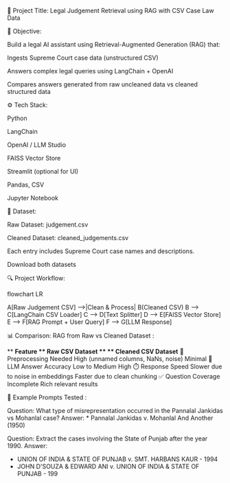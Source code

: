 📌 Project Title: Legal Judgement Retrieval using RAG with CSV Case Law Data

🧠 Objective:

Build a legal AI assistant using Retrieval-Augmented Generation (RAG) that:

Ingests Supreme Court case data (unstructured CSV)

Answers complex legal queries using LangChain + OpenAI

Compares answers generated from raw uncleaned data vs cleaned structured data

⚙️ Tech Stack:

Python

LangChain

OpenAI / LLM Studio

FAISS Vector Store

Streamlit (optional for UI)

Pandas, CSV

Jupyter Notebook

📁 Dataset:

Raw Dataset: judgement.csv

Cleaned Dataset: cleaned_judgements.csv

Each entry includes Supreme Court case names and descriptions.

Download both datasets

🔍 Project Workflow:

flowchart LR

A[Raw Judgement CSV] -->|Clean & Process| B(Cleaned CSV)
B --> C[LangChain CSV Loader]
C --> D[Text Splitter]
D --> E[FAISS Vector Store]
E --> F[RAG Prompt + User Query]
F --> G[LLM Response]

📊 Comparison: RAG from Raw vs Cleaned Dataset :

   ** **Feature	**                                **Raw CSV Dataset	 **                  ** Cleaned CSV Dataset****
🧹 Preprocessing Needed	                      High (unnamed columns, NaNs, noise)	         Minimal
🧠 LLM Answer Accuracy	                      Low to Medium	                               High
⏱️ Response Speed	                            Slower due to noise in embeddings            Faster due to clean chunking
✅ Question Coverage                         	Incomplete	Rich                             relevant results

🧠 Example Prompts Tested : 

Question: What type of misrepresentation occurred in the Pannalal Jankidas vs Mohanlal case?
Answer: * Pannalal Jankidas v. Mohanlal And Another (1950)

Question: Extract the cases involving the State of Punjab after the year 1990.
Answer: 
- UNION OF INDIA & STATE OF PUNJAB v. SMT. HARBANS KAUR - 1994
- JOHN D'SOUZA & EDWARD ANI v. UNION OF INDIA & STATE OF PUNJAB - 199
